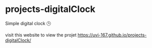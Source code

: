 # projects-digitalClock
Simple digital clock 🕒

visit this website to view the projet 
https://uvi-167.github.io/projects-digitalClock/
